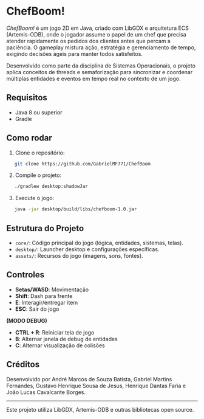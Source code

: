 # ChefBoom!

*ChefBoom!* é um jogo 2D em Java, criado com LibGDX e arquitetura ECS (Artemis-ODB), onde o jogador assume o papel de um chef que precisa atender rapidamente os pedidos dos clientes antes que percam a paciência. O gameplay mistura ação, estratégia e gerenciamento de tempo, exigindo decisões ágeis para manter todos satisfeitos.

Desenvolvido como parte da disciplina de Sistemas Operacionais, o projeto aplica conceitos de threads e semaforização para sincronizar e coordenar múltiplas entidades e eventos em tempo real no contexto de um jogo.

## Requisitos

- Java 8 ou superior
- Gradle

## Como rodar

1. Clone o repositório:

```bash
   git clone https://github.com/GabrielMF771/ChefBoom
```

2. Compile o projeto:

```bash
   ./gradlew desktop:shadowJar
```

3. Execute o jogo:

```bash
   java -jar desktop/build/libs/chefboom-1.0.jar
```

## Estrutura do Projeto

- `core/`: Código principal do jogo (lógica, entidades, sistemas, telas).
- `desktop/`: Launcher desktop e configurações específicas.
- `assets/`: Recursos do jogo (imagens, sons, fontes).

## Controles

- **Setas/WASD**: Movimentação
- **Shift**: Dash para frente
- **E**: Interagir/entregar item
- **ESC**: Sair do jogo

**(MODO DEBUG)**

- **CTRL + R**: Reiniciar tela de jogo
- **B**: Alternar janela de debug de entidades
- **C**: Alternar visualização de colisões

## Créditos

Desenvolvido por André Marcos de Souza Batista, Gabriel Martins Fernandes, Gustavo Henrique Sousa de Jesus, Henrique Dantas Faria e João Lucas Cavalcante Borges.

---

Este projeto utiliza LibGDX, Artemis-ODB e outras bibliotecas open source.
